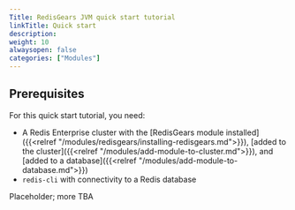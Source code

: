 ```yaml
---
Title: RedisGears JVM quick start tutorial
linkTitle: Quick start
description:
weight: 10
alwaysopen: false
categories: ["Modules"]
---
```


## Prerequisites

For this quick start tutorial, you need:

- A Redis Enterprise cluster with the [RedisGears module installed]({{<relref "/modules/redisgears/installing-redisgears.md">}}), [added to the cluster]({{<relref "/modules/add-module-to-cluster.md">}}), and [added to a database]({{<relref "/modules/add-module-to-database.md">}})
- `redis-cli` with connectivity to a Redis database

Placeholder; more TBA